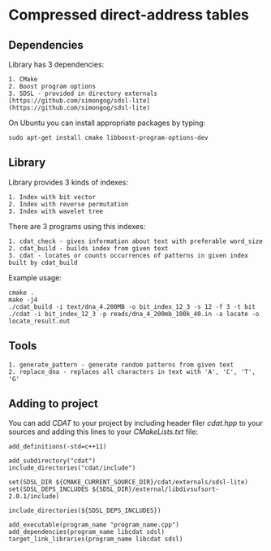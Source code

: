 # Compressed direct-address tables

## Dependencies
Library has 3 dependencies:

    1. CMake
    2. Boost program options
    3. SDSL - provided in directory externals [https://github.com/simongog/sdsl-lite](https://github.com/simongog/sdsl-lite)

On Ubuntu you can install appropriate packages by typing:

```
sudo apt-get install cmake libboost-program-options-dev
```

## Library

Library provides 3 kinds of indexes: 

    1. Index with bit vector
    2. Index with reverse permutation
    3. Index with wavelet tree

There are 3 programs using this indexes:

    1. cdat_check - gives information about text with preferable word_size
    2. cdat_build - builds index from given text
    3. cdat - locates or counts occurrences of patterns in given index built by cdat_build

Example usage:

```
cmake .
make -j4
./cdat_build -i text/dna_4.200MB -o bit_index_12_3 -s 12 -f 3 -t bit
./cdat -i bit_index_12_3 -p reads/dna_4_200mb_100k_40.in -a locate -o locate_result.out
```

## Tools

    1. generate_pattern - generate random patterns from given text
    2. replace_dna - replaces all characters in text with 'A', 'C', 'T', 'G'
    
## Adding to project

You can add *CDAT* to your project by including header filer *cdat.hpp* to your sources and adding this lines to your *CMakeLists.txt* file:

```
add_definitions(-std=c++11)

add_subdirectory("cdat")
include_directories("cdat/include")

set(SDSL_DIR ${CMAKE_CURRENT_SOURCE_DIR}/cdat/externals/sdsl-lite)
set(SDSL_DEPS_INCLUDES ${SDSL_DIR}/external/libdivsufsort-2.0.1/include)

include_directories(${SDSL_DEPS_INCLUDES})

add_executable(program_name "program_name.cpp")
add_dependencies(program_name libcdat sdsl)
target_link_libraries(program_name libcdat sdsl)
```
